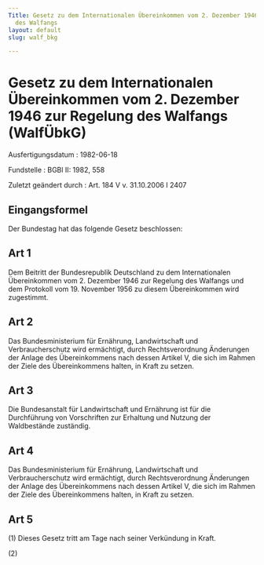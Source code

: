 ```yaml
---
Title: Gesetz zu dem Internationalen Übereinkommen vom 2. Dezember 1946 zur Regelung
  des Walfangs
layout: default
slug: walf_bkg

---
```


# Gesetz zu dem Internationalen Übereinkommen vom 2. Dezember 1946 zur Regelung des Walfangs (WalfÜbkG)

Ausfertigungsdatum
:   1982-06-18

Fundstelle
:   BGBl II: 1982, 558

Zuletzt geändert durch
:   Art. 184 V v. 31.10.2006 I 2407


## Eingangsformel

Der Bundestag hat das folgende Gesetz beschlossen:


## Art 1

Dem Beitritt der Bundesrepublik Deutschland zu dem Internationalen
Übereinkommen vom 2. Dezember 1946 zur Regelung des Walfangs und dem
Protokoll vom 19. November 1956 zu diesem Übereinkommen wird
zugestimmt.


## Art 2

Das Bundesministerium für Ernährung, Landwirtschaft und
Verbraucherschutz wird ermächtigt, durch Rechtsverordnung Änderungen
der Anlage des Übereinkommens nach dessen Artikel V, die sich im
Rahmen der Ziele des Übereinkommens halten, in Kraft zu setzen.


## Art 3

Die Bundesanstalt für Landwirtschaft und Ernährung ist für die
Durchführung von Vorschriften zur Erhaltung und Nutzung der
Waldbestände zuständig.


## Art 4

Das Bundesministerium für Ernährung, Landwirtschaft und
Verbraucherschutz wird ermächtigt, durch Rechtsverordnung Änderungen
der Anlage des Übereinkommens nach dessen Artikel V, die sich im
Rahmen der Ziele des Übereinkommens halten, in Kraft zu setzen.


## Art 5

(1) Dieses Gesetz tritt am Tage nach seiner Verkündung in Kraft.

(2)

